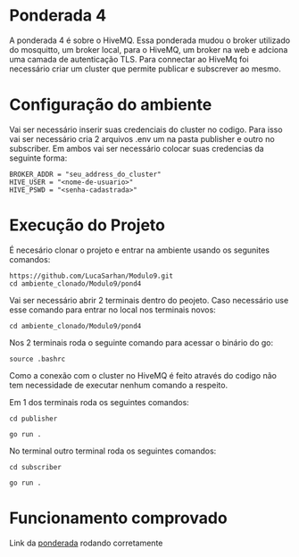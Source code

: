# Ponderada 4
A ponderada 4 é sobre o HiveMQ. Essa ponderada mudou o broker utilizado do mosquitto, um broker local, para o HiveMQ, um broker na web e adciona uma camada de autenticação TLS. Para connectar ao HiveMq foi necessário criar um cluster que permite publicar e subscrever ao mesmo. 

# Configuração do ambiente

Vai ser necessário inserir suas credenciais do cluster no codigo. Para isso vai ser necessário cria 2 arquivos .env um na pasta publisher e outro no subscriber. Em ambos vai ser necessário colocar suas credencias da seguinte forma:

```
BROKER_ADDR = "seu_address_do_cluster"
HIVE_USER = "<nome-de-usuario>"
HIVE_PSWD = "<senha-cadastrada>"
```

# Execução do Projeto

É necesário clonar o projeto e entrar na ambiente usando os segunites comandos:

```
https://github.com/LucaSarhan/Modulo9.git
cd ambiente_clonado/Modulo9/pond4
```

Vai ser necessário abrir 2 terminais dentro do peojeto. Caso necessário use esse comando para entrar no local nos terminais novos:

```
cd ambiente_clonado/Modulo9/pond4
```

Nos 2 terminais roda o seguinte comando para acessar o binário do go:

```
source .bashrc
```

Como a conexão com o cluster no HiveMQ é feito através do codigo não tem necessidade de executar nenhum comando a respeito.

Em 1 dos terminais roda os seguintes comandos:

```
cd publisher
```

```
go run .
```

No terminal outro terminal roda os seguintes comandos:

```
cd subscriber
```
```
go run .
```

# Funcionamento comprovado

Link da [ponderada](https://drive.google.com/file/d/1O4Y3A5_WiylkM4ldF5C3ctA4nuueZPXC/view?usp=sharing) rodando corretamente